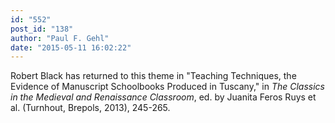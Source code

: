 ```yaml
---
id: "552"
post_id: "138"
author: "Paul F. Gehl"
date: "2015-05-11 16:02:22"
---
```

Robert Black has returned to this theme in "Teaching Techniques, the Evidence of Manuscript Schoolbooks Produced in Tuscany," in <em>The Classics in the Medieval and Renaissance Classroom</em>, ed. by Juanita Feros Ruys et al. (Turnhout, Brepols, 2013), 245-265.
